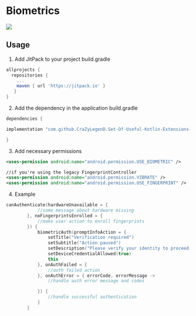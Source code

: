 # Biometrics

[![](https://jitpack.io/v/CraZyLegenD/Set-Of-Useful-Kotlin-Extensions-and-Helpers.svg)](https://jitpack.io/#CraZyLegenD/Set-Of-Useful-Kotlin-Extensions-and-Helpers)


## Usage
1. Add JitPack to your project build.gradle

```gradle
allprojects {
  repositories {
    ...
    maven { url 'https://jitpack.io' }
   }
}
```

2. Add the dependency in the application build.gradle

```gradle
dependencies {

implementation "com.github.CraZyLegenD.Set-Of-Useful-Kotlin-Extensions-and-Helpers:biometrics:$utilsVersion"

}
```

3. Add necessary permissions
```xml
<uses-permission android:name="android.permission.USE_BIOMETRIC" />

//if you're using the legacy FingerprintController
<uses-permission android:name="android.permission.VIBRATE" />
<uses-permission android:name="android.permission.USE_FINGERPRINT" />
```

4. Example

```kotlin
canAuthenticate(hardwareUnavailable = {
            //some message about hardware missing
        }, noFingerprintsEnrolled = {
            //make user action to enroll fingerprints
        }) {
            biometricAuth(promptInfoAction = {
                setTitle("Verification required")
                setSubtitle("Action paused")
                setDescription("Please verify your identity to proceed with the action")
                setDeviceCredentialAllowed(true)
                this
            }, onAuthFailed = {
                //auth failed action
            }, onAuthError = { errorCode, errorMessage ->
                //handle auth error message and codes

            }) {
                //handle successful authentication
            }
        }

```
    
